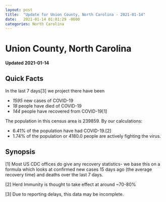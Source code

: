 ```yaml
---
layout: post
title:  "Update for Union County, North Carolina - 2021-01-14"
date:   2021-01-14 01:01:29 -0600
categories: North Carolina
---
```


# Union County, North Carolina
#### Updated 2021-01-14

## Quick Facts

In the last 7 days[3] we project there have been
- *1595* new cases of COVID-19
- *18* people have died of COVID-19
- *144* people have recovered from COVID-19[1]

The population in this census area is 239859. By our calculations:
- 6.41% of the population have had COVID-19.[2]
- 1.74% of the population or 4180.0 people are actively fighting the virus.

## Synopsis




[1] Most US CDC offices do give any recovery statistics- we base this on a formula which looks at confirmed new cases
15 days ago (the average recovery time) and deaths over the last 7 days.

[2] Herd Immunity is thought to take effect at around ~70-80%

[3] Due to reporting delays, this data may be incomplete.
 
    